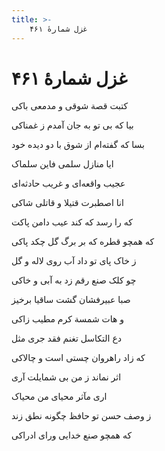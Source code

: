 ```yaml
---
title: >-
    غزل شمارهٔ ۴۶۱
---
```

# غزل شمارهٔ ۴۶۱

<div class="b" id="bn1"><div class="m1"><p>کتبت قصة شوقی و مدمعی باکی</p></div>
<div class="m2"><p>بیا که بی تو به جان آمدم ز غمناکی</p></div></div>
<div class="b" id="bn2"><div class="m1"><p>بسا که گفته‌ام از شوق با دو دیده خود</p></div>
<div class="m2"><p>ایا منازل سلمی فاین سلماک</p></div></div>
<div class="b" id="bn3"><div class="m1"><p>عجیب واقعه‌ای و غریب حادثه‌ای</p></div>
<div class="m2"><p>انا اصطبرت قتیلا و قاتلی شاکی</p></div></div>
<div class="b" id="bn4"><div class="m1"><p>که را رسد که کند عیب دامن پاکت</p></div>
<div class="m2"><p>که همچو قطره که بر برگ گل چکد پاکی</p></div></div>
<div class="b" id="bn5"><div class="m1"><p>ز خاک پای تو داد آب روی لاله و گل</p></div>
<div class="m2"><p>چو کلک صنع رقم زد به آبی و خاکی</p></div></div>
<div class="b" id="bn6"><div class="m1"><p>صبا عبیرفشان گشت ساقیا برخیز</p></div>
<div class="m2"><p>و هات شمسة کرم مطیب زاکی</p></div></div>
<div class="b" id="bn7"><div class="m1"><p>دع التکاسل تغنم فقد جری مثل</p></div>
<div class="m2"><p>که زاد راهروان چستی است و چالاکی</p></div></div>
<div class="b" id="bn8"><div class="m1"><p>اثر نماند ز من بی شمایلت آری</p></div>
<div class="m2"><p>اری مآثر محیای من محیاک</p></div></div>
<div class="b" id="bn9"><div class="m1"><p>ز وصف حسن تو حافظ چگونه نطق زند</p></div>
<div class="m2"><p>که همچو صنع خدایی ورای ادراکی</p></div></div>